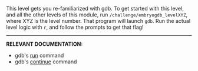 This level gets you re-familiarized with gdb.
To get started with this level, and all the other levels of this module, run `/challenge/embryogdb_levelXYZ`, where XYZ is the level number.
That program will launch `gdb`.
Run the actual level logic with `r`, and follow the prompts to get that flag!

----
**RELEVANT DOCUMENTATION:**
- gdb's [run](https://sourceware.org/gdb/current/onlinedocs/gdb#Starting) command
- gdb's [continue](https://sourceware.org/gdb/current/onlinedocs/gdb#Continuing-and-Stepping) command
